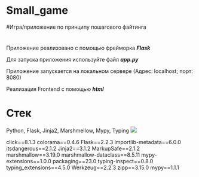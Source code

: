 # Small_game #

#Игра/приложение по принципу пошагового файтинга
#
Приложение реализовано с помощью фрейморка ***Flask***

Для запуска приложения используйте файл ***app.py***

Приложение запускается на локальном сервере (Адрес: localhost; порт: 8080)

Реализация Frontend с помощью ***html*** 
# Стек
Python, Flask, Jinja2, Marshmellow, Mypy, Typing
<img src="https://img.shields.io/badge/НАДПИСЬ НА БЕЙДЖЕ-ЦВЕТ ФОНА?style=for-the-badge&logo=НАЗВАНИЕ ЛОГОТИПА&logoColor=blue"/>

click==8.1.3
colorama==0.4.6
Flask==2.2.3
importlib-metadata==6.0.0
itsdangerous==2.1.2
Jinja2==3.1.2
MarkupSafe==2.1.2
marshmallow==3.19.0
marshmallow-dataclass==8.5.11
mypy-extensions==1.0.0
packaging==23.0
typing-inspect==0.8.0
typing_extensions==4.5.0
Werkzeug==2.2.3
zipp==3.15.0
mypy==1.1.1
